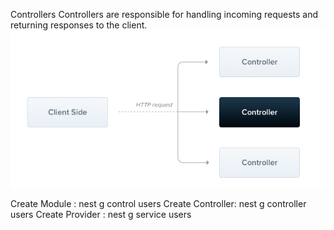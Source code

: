Controllers
Controllers are responsible for handling incoming requests and returning responses to the client.![alt text](image.png)

Create Module : nest g control users
Create Controller: nest g controller users
Create Provider : nest g service users
